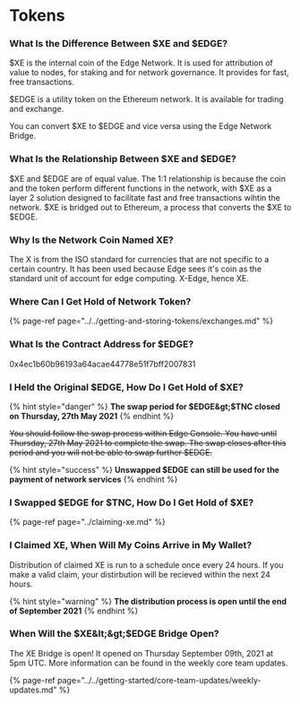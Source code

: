 # Tokens

### What Is the Difference Between $XE and $EDGE?

$XE is the internal coin of the Edge Network. It is used for attribution of value to nodes, for staking and for network governance. It provides for fast, free transactions.

$EDGE is a utility token on the Ethereum network. It is available for trading and exchange.

You can convert $XE to $EDGE and vice versa using the Edge Network Bridge.

### What Is the Relationship Between $XE and $EDGE?

$XE and $EDGE are of equal value. The 1:1 relationship is because the coin and the token perform different functions in the network, with $XE as a layer 2 solution designed to facilitate fast and free transactions wihtin the network. $XE is bridged out to Ethereum, a process that converts the $XE to $EDGE.

### Why Is the Network Coin Named XE?

The X is from the ISO standard for currencies that are not specific to a certain country. It has been used because Edge sees it's coin as the standard unit of account for edge computing. X-Edge, hence XE.

### Where Can I Get Hold of Network Token?

{% page-ref page="../../getting-and-storing-tokens/exchanges.md" %}

### What Is the Contract Address for $EDGE?

0x4ec1b60b96193a64acae44778e51f7bff2007831

### I Held the Original $EDGE, How Do I Get Hold of $XE?

{% hint style="danger" %}
**The swap period for $EDGE&gt;$TNC closed on Thursday, 27th May 2021**
{% endhint %}

~~You should follow the swap process within Edge Console. You have until Thursday, 27th May 2021 to complete the swap. The swap closes after this period and you will not be able to swap further $EDGE.~~

{% hint style="success" %}
**Unswapped $EDGE can still be used for the payment of network services**
{% endhint %}

### I Swapped $EDGE for $TNC, How Do I Get Hold of $XE?

{% page-ref page="../claiming-xe.md" %}

### I Claimed XE, When Will My Coins Arrive in My Wallet?

Distribution of claimed XE is run to a schedule once every 24 hours. If you make a valid claim, your distirbution will be recieved within the next 24 hours.

{% hint style="warning" %}
**The distribution process is open until the end of September 2021**
{% endhint %}

### When Will the $XE&lt;&gt;$EDGE Bridge Open?

The XE Bridge is open! It opened on Thursday September 09th, 2021 at 5pm UTC. More information can be found in the weekly core team updates.

{% page-ref page="../../getting-started/core-team-updates/weekly-updates.md" %}

